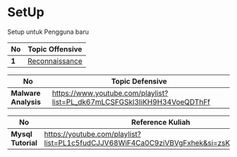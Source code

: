 # SetUp
Setup untuk Pengguna baru

No | Topic Offensive
--- | ---
**1** |  [Reconnaissance](/Offensive/Reconnaissance.sh)


No | Topic Defensive
--- | ---
**Malware Analysis** |  https://www.youtube.com/playlist?list=PL_dk67mLCSFGSkl3IiKH9H34VoeQDThFf

No | Reference Kuliah
--- | ---
**Mysql Tutorial** |  https://youtube.com/playlist?list=PL1c5fudCJJV68WiF4Ca0C9ziVBVgFxhek&si=zsKi6kB4LiBI9rzP
